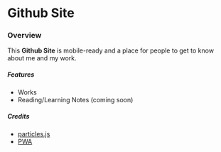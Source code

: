 # Github Site

### Overview

This **Github Site** is mobile-ready and a place for people to get to know about me and my work. 

##### Features
* Works
* Reading/Learning Notes (coming soon)

##### Credits

* [particles.js](https://vincentgarreau.com/particles.js/)
* [PWA](https://developers.google.com/web/progressive-web-apps/)
